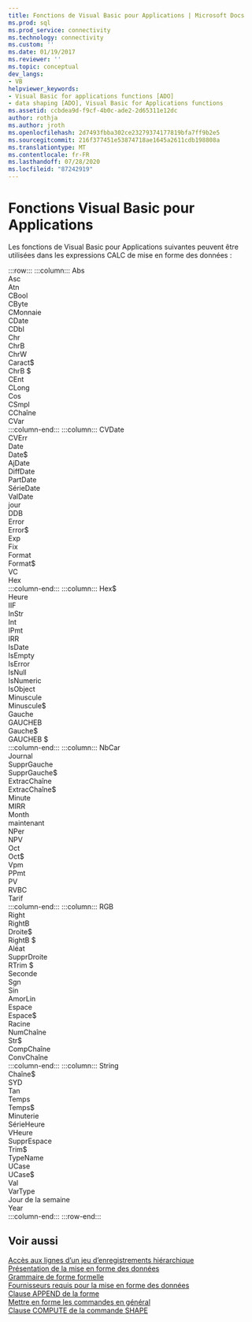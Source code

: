 ```yaml
---
title: Fonctions de Visual Basic pour Applications | Microsoft Docs
ms.prod: sql
ms.prod_service: connectivity
ms.technology: connectivity
ms.custom: ''
ms.date: 01/19/2017
ms.reviewer: ''
ms.topic: conceptual
dev_langs:
- VB
helpviewer_keywords:
- Visual Basic for applications functions [ADO]
- data shaping [ADO], Visual Basic for Applications functions
ms.assetid: ccbdea9d-f9cf-4b0c-ade2-2d65311e12dc
author: rothja
ms.author: jroth
ms.openlocfilehash: 2d7493fbba302ce23279374177819bfa7ff9b2e5
ms.sourcegitcommit: 216f377451e53874718ae1645a2611cdb198808a
ms.translationtype: MT
ms.contentlocale: fr-FR
ms.lasthandoff: 07/28/2020
ms.locfileid: "87242919"
---
```

# <a name="visual-basic-for-applications-functions"></a>Fonctions Visual Basic pour Applications
Les fonctions de Visual Basic pour Applications suivantes peuvent être utilisées dans les expressions CALC de mise en forme des données :  

:::row:::
    :::column:::
        Abs  
        Asc  
        Atn  
        CBool  
        CByte  
        CMonnaie  
        CDate  
        CDbl  
        Chr  
        ChrB  
        ChrW  
        Caract$  
        ChrB $  
        CEnt  
        CLong  
        Cos  
        CSmpl  
        CChaîne  
        CVar  
    :::column-end:::
    :::column:::
        CVDate  
        CVErr  
        Date  
        Date$  
        AjDate  
        DiffDate  
        PartDate  
        SérieDate  
        ValDate  
        jour  
        DDB  
        Error  
        Error$  
        Exp  
        Fix  
        Format  
        Format$  
        VC  
        Hex  
    :::column-end:::
    :::column:::
        Hex$  
        Heure  
        IIF  
        InStr  
        Int  
        IPmt  
        IRR  
        IsDate  
        IsEmpty  
        IsError  
        IsNull  
        IsNumeric  
        IsObject  
        Minuscule  
        Minuscule$  
        Gauche  
        GAUCHEB  
        Gauche$  
        GAUCHEB $  
    :::column-end:::
    :::column:::
        NbCar  
        Journal  
        SupprGauche  
        SupprGauche$  
        ExtracChaîne  
        ExtracChaîne$  
        Minute  
        MIRR  
        Month  
        maintenant  
        NPer  
        NPV  
        Oct  
        Oct$  
        Vpm  
        PPmt  
        PV  
        RVBC  
        Tarif  
    :::column-end:::
    :::column:::
        RGB  
        Right  
        RightB  
        Droite$  
        RightB $  
        Aléat  
        SupprDroite  
        RTrim $  
        Seconde  
        Sgn  
        Sin  
        AmorLin  
        Espace  
        Espace$  
        Racine  
        NumChaîne  
        Str$  
        CompChaîne  
        ConvChaîne  
    :::column-end:::
    :::column:::
        String  
        Chaîne$  
        SYD  
        Tan  
        Temps  
        Temps$  
        Minuterie  
        SérieHeure  
        VHeure  
        SupprEspace  
        Trim$  
        TypeName  
        UCase  
        UCase$  
        Val  
        VarType  
        Jour de la semaine  
        Year  
    :::column-end:::
:::row-end:::

## <a name="see-also"></a>Voir aussi  
 [Accès aux lignes d’un jeu d’enregistrements hiérarchique](../../../ado/guide/data/accessing-rows-in-a-hierarchical-recordset.md)   
 [Présentation de la mise en forme des données](../../../ado/guide/data/data-shaping-overview.md)   
 [Grammaire de forme formelle](../../../ado/guide/data/formal-shape-grammar.md)   
 [Fournisseurs requis pour la mise en forme des données](../../../ado/guide/data/required-providers-for-data-shaping.md)   
 [Clause APPEND de la forme](../../../ado/guide/data/shape-append-clause.md)   
 [Mettre en forme les commandes en général](../../../ado/guide/data/shape-commands-in-general.md)   
 [Clause COMPUTE de la commande SHAPE](../../../ado/guide/data/shape-compute-clause.md)
